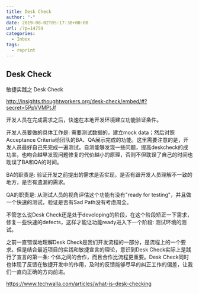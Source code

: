 ```yaml
---
title: Desk Check
author: "-"
date: 2019-08-02T05:17:38+00:00
url: /?p=14759
categories:
  - Inbox
tags:
  - reprint
---
```

## Desk Check

敏捷实践之 Desk Check

http://insights.thoughtworkers.org/desk-check/embed/#?secret=5PpVVMPtJf

开发人员在完成需求之后，快速在本地开发环境建立功能验证条件。

开发人员要做的具体工作是: 需要测试数据的，建立mock data；然后对照Acceptance Criteria给团队的BA、QA展示完成的功能。这里需要注意的是，开发人员最好自己先完成一遍测试。自测能够发现一些问题，提高deskcheck的成功率，也吻合越早发现问题修复的代价越小的原理，否则不但耽误了自己的时间也耽误了BA和QA的时间。

BA的职责是: 验证开发之前提出的需求是否实现，是否有跟开发人员理解不一致的地方，是否有遗漏的需求。

QA的职责是: 从测试人员的视角评估这个功能有没有"ready for testing"，并且做一个快速的测试，验证是否有Sad Path没有考虑周全。

不管怎么说Desk Check还是处于developing的阶段，在这个阶段矫正一下需求，修复一些快速的defects，这样才能让功能ready进入下一个阶段: 测试环境的测试。

之前一直错误地理解Desk Check是我们开发流程的一部分，是流程上的一个要求。但是结合最近项目的实践和敏捷宣言的理论，意识到Desk Check实际上是践行了宣言的第一条: 个体之间的合作，而且合作比流程更重要。Desk Check同时也体现了反馈在敏捷开发中的作用，及时的反馈能够尽早的纠正工作的偏差，让我们一直向正确的方向前进。

https://www.techwalla.com/articles/what-is-desk-checking